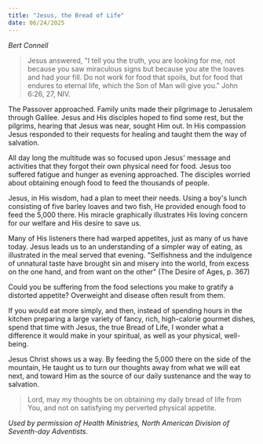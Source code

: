 ```yaml
---
title: "Jesus, the Bread of Life"
date: 06/24/2025
---
```


_Bert Connell_

> <p></p>
> Jesus answered, "I tell you the truth, you are looking for me, not because you saw miraculous signs but because you ate the loaves and had your fill. Do not work for food that spoils, but for food that endures to eternal life, which the Son of Man will give you." John 6:26, 27, NIV.

The Passover approached. Family units made their pilgrimage to Jerusalem through Galilee. Jesus and His disciples hoped to find some rest, but the pilgrims, hearing that Jesus was near, sought Him out. In His compassion Jesus responded to their requests for healing and taught them the way of salvation.

All day long the multitude was so focused upon Jesus' message and activities that they forgot their own physical need for food. Jesus too suffered fatigue and hunger as evening approached. The disciples worried about obtaining enough food to feed the thousands of people.

Jesus, in His wisdom, had a plan to meet their needs. Using a boy's lunch consisting of five barley loaves and two fish, He provided enough food to feed the 5,000 there. His miracle graphically illustrates His loving concern for our welfare and His desire to save us.

Many of His listeners there had warped appetites, just as many of us have today. Jesus leads us to an understanding of a simpler way of eating, as illustrated in the meal served that evening. "Selfishness and the indulgence of unnatural taste have brought sin and misery into the world, from excess on the one hand, and from want on the other" (The Desire of Ages, p. 367)

Could you be suffering from the food selections you make to gratify a distorted appetite? Overweight and disease often result from them.

If you would eat more simply, and then, instead of spending hours in the kitchen preparing a large variety of fancy, rich, high-calorie gourmet dishes, spend that time with Jesus, the true Bread of Life, I wonder what a difference it would make in your spiritual, as well as your physical, well-being.

Jesus Christ shows us a way. By feeding the 5,000 there on the side of the mountain, He taught us to turn our thoughts away from what we will eat next, and toward Him as the source of our daily sustenance and the way to salvation.

> <callout></callout>
> Lord, may my thoughts be on obtaining my daily bread of life from You, and not on satisfying my perverted physical appetite.

_Used by permission of Health Ministries, North American Division of Seventh-day Adventists._